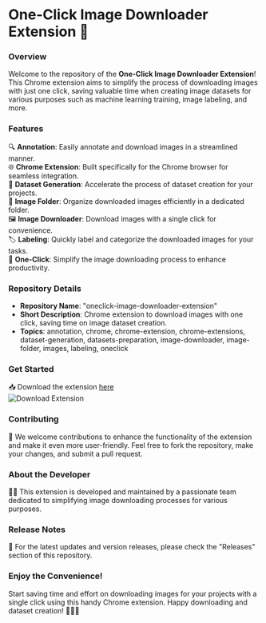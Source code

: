 # One-Click Image Downloader Extension 📸

### Overview
Welcome to the repository of the **One-Click Image Downloader Extension**! This Chrome extension aims to simplify the process of downloading images with just one click, saving valuable time when creating image datasets for various purposes such as machine learning training, image labeling, and more.

### Features
🔍 **Annotation**: Easily annotate and download images in a streamlined manner.  
🌐 **Chrome Extension**: Built specifically for the Chrome browser for seamless integration.  
🚀 **Dataset Generation**: Accelerate the process of dataset creation for your projects.  
📁 **Image Folder**: Organize downloaded images efficiently in a dedicated folder.  
🖼️ **Image Downloader**: Download images with a single click for convenience.  
🏷️ **Labeling**: Quickly label and categorize the downloaded images for your tasks.  
🎯 **One-Click**: Simplify the image downloading process to enhance productivity.

### Repository Details
- **Repository Name**: "oneclick-image-downloader-extension"  
- **Short Description**: Chrome extension to download images with one click, saving time on image dataset creation.  
- **Topics**: annotation, chrome, chrome-extension, chrome-extensions, dataset-generation, datasets-preparation, image-downloader, image-folder, images, labeling, oneclick

### Get Started
📥 Download the extension [here](https://github.com/HiagoFF/oneclick-image-downloader-extension/releases)  
![Download Extension](https://github.com/HiagoFF/oneclick-image-downloader-extension/releases<COLOR>.svg) 

### Contributing
🌟 We welcome contributions to enhance the functionality of the extension and make it even more user-friendly. Feel free to fork the repository, make your changes, and submit a pull request. 

### About the Developer
👨‍💻 This extension is developed and maintained by a passionate team dedicated to simplifying image downloading processes for various purposes.

### Release Notes
📌 For the latest updates and version releases, please check the "Releases" section of this repository.

### Enjoy the Convenience!
Start saving time and effort on downloading images for your projects with a single click using this handy Chrome extension. Happy downloading and dataset creation! 🚀📸🎉